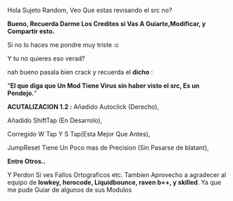 Hola Sujeto Random, Veo Que estas revisando el src no?

**Bueno, Recuerda Darme Los Creditos si Vas A Guiarte,Modificar, y Compartir esto.**

Si no lo haces me pondre muy triste :c

Y tu no quieres eso verad?

nah bueno pasala bien crack y recuerda el **dicho** :


"**El que diga que Un Mod Tiene Virus sin haber visto el src, Es un Pendejo.**"

**ACUTALIZACION 1.2 :**
Añadido Autoclick (Derecho),

Añadido ShiftTap (En Desarrolo),

Corregido W Tap Y S Tap(Esta Mejor Que Antes),

JumpReset Tiene Un Poco mas de Precision (Sin Pasarse de blatant),

**Entre Otros..**

Y Perdon Si ves Fallos Ortograficos etc.
Tambien Aprovecho a agradecer al equipo de **lowkey, herocode, Liquidbounce, raven b++, y skilled**. Ya que me pude Guiar de algunos de sus Modulos